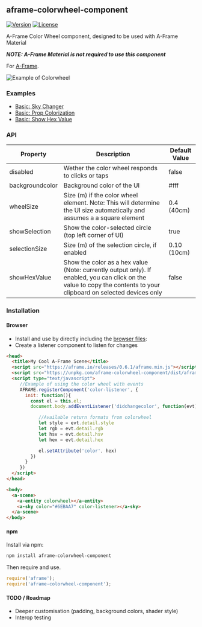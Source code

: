 ## aframe-colorwheel-component

[![Version](http://img.shields.io/npm/v/aframe-colorwheel-component.svg?style=flat-square)](https://npmjs.org/package/aframe-colorwheel-component)
[![License](http://img.shields.io/npm/l/aframe-colorwheel-component.svg?style=flat-square)](https://npmjs.org/package/aframe-colorwheel-component)

A-Frame Color Wheel component, designed to be used with A-Frame Material

***NOTE: A-Frame Material is not required to use this component***

For [A-Frame](https://aframe.io).

![Example of Colorwheel](https://raw.githubusercontent.com/mokargas/aframe-colorwheel-component/master/examples/acwc.gif "Example of Colorwheel")

### Examples

* [Basic: Sky Changer](https://mokargas.github.io/aframe-colorwheel-component/examples/basic/index-sky.html)
* [Basic: Prop Colorization](https://mokargas.github.io/aframe-colorwheel-component/examples/basic)
* [Basic: Show Hex Value](https://mokargas.github.io/aframe-colorwheel-component/examples/basic/index-showhex.html)

### API

| Property | Description | Default Value |
| -------- | ----------- | ------------- |
| disabled         | Wether the color wheel responds to clicks or taps            |  false              |
| backgroundcolor         | Background color of the UI        |  #fff              |
| wheelSize         | Size (m)  if the color wheel element. Note: This will determine the UI size automatically and assumes a a square element     |  0.4 (40cm)             |
| showSelection         | Show the color-selected circle (top left corner of UI)    |  true              |
| selectionSize         | Size (m) of the selection circle, if enabled    |  0.10 (10cm)              |
| showHexValue         | Show the color as a hex value (Note: currently output only). If enabled, you can click on the value to copy the contents to your clipboard on selected devices only |  false  |


### Installation

#### Browser

* Install and use by directly including the [browser files](dist):
* Create a listener component to listen for changes

```html
<head>
  <title>My Cool A-Frame Scene</title>
  <script src="https://aframe.io/releases/0.6.1/aframe.min.js"></script>
  <script src="https://unpkg.com/aframe-colorwheel-component/dist/aframe-colorwheel-component.min.js"></script>
  <script type="text/javascript">
     //Example of using the color wheel with events
     AFRAME.registerComponent('color-listener', {
       init: function(){
         const el = this.el;
         document.body.addEventListener('didchangecolor', function(evt){

            //Available return formats from colorwheel
            let style = evt.detail.style
            let rgb = evt.detail.rgb
            let hsv = evt.detail.hsv
            let hex = evt.detail.hex

            el.setAttribute('color', hex)
         })
       }
     })
  </script>
</head>

<body>
  <a-scene>
    <a-entity colorwheel></a-entity>
    <a-sky color="#6EBAA7" color-listener></a-sky>
  </a-scene>
</body>
```

<!-- If component is accepted to the Registry, uncomment this. -->
<!--
Or with [angle](https://npmjs.com/package/angle/), you can install the proper
version of the component straight into your HTML file, respective to your
version of A-Frame:

```sh
angle install aframe-colorwheel-component
```
-->

#### npm

Install via npm:

```bash
npm install aframe-colorwheel-component
```

Then require and use.

```js
require('aframe');
require('aframe-colorwheel-component');
```

#### TODO / Roadmap

* Deeper customisation (padding, background colors, shader style)
* Interop testing
